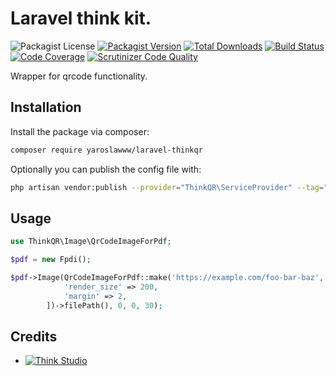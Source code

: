 # Laravel think kit.

![Packagist License](https://img.shields.io/packagist/l/yaroslawww/laravel-thinkqr?color=%234dc71f)
[![Packagist Version](https://img.shields.io/packagist/v/yaroslawww/laravel-thinkqr)](https://packagist.org/packages/yaroslawww/laravel-thinkqr)
[![Total Downloads](https://img.shields.io/packagist/dt/yaroslawww/laravel-thinkqr)](https://packagist.org/packages/yaroslawww/laravel-thinkqr)
[![Build Status](https://scrutinizer-ci.com/g/yaroslawww/laravel-thinkqr/badges/build.png?b=master)](https://scrutinizer-ci.com/g/yaroslawww/laravel-thinkqr/build-status/master)
[![Code Coverage](https://scrutinizer-ci.com/g/yaroslawww/laravel-thinkqr/badges/coverage.png?b=master)](https://scrutinizer-ci.com/g/yaroslawww/laravel-thinkqr/?branch=master)
[![Scrutinizer Code Quality](https://scrutinizer-ci.com/g/yaroslawww/laravel-thinkqr/badges/quality-score.png?b=master)](https://scrutinizer-ci.com/g/yaroslawww/laravel-thinkqr/?branch=master)

Wrapper for qrcode functionality.

## Installation

Install the package via composer:

```bash
composer require yaroslawww/laravel-thinkqr
```

Optionally you can publish the config file with:

```bash
php artisan vendor:publish --provider="ThinkQR\ServiceProvider" --tag="config"
```

## Usage

```php
use ThinkQR\Image\QrCodeImageForPdf;

$pdf = new Fpdi();

$pdf->Image(QrCodeImageForPdf::make('https://example.com/foo-bar-baz', [
            'render_size' => 200,
            'margin' => 2,
        ])->filePath(), 0, 0, 30);

```

## Credits

- [![Think Studio](https://yaroslawww.github.io/images/sponsors/packages/logo-think-studio.png)](https://think.studio/) 
